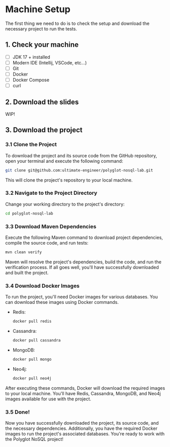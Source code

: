 # Machine Setup

The first thing we need to do is to check the setup and download the necessary project to run the tests.

## 1. Check your machine

- [ ] JDK 17 + installed
- [ ] Modern IDE (Intellij, VSCode, etc...)
- [ ] Git
- [ ] Docker
- [ ] Docker Compose
- [ ] curl

## 2. Download the slides

WIP!

## 3. Download the project

### 3.1 Clone the Project

To download the project and its source code from the GitHub repository, open your terminal and execute the following command:

```bash
git clone git@github.com:ultimate-engineer/polyglot-nosql-lab.git
```

This will clone the project's repository to your local machine.

### 3.2 Navigate to the Project Directory

Change your working directory to the project's directory:

```bash
cd polyglot-nosql-lab
```

### 3.3 Download Maven Dependencies

Execute the following Maven command to download project dependencies, compile the source code, and run tests:

```bash
mvn clean verify
```

Maven will resolve the project's dependencies, build the code, and run the verification process. If all goes well, you'll have successfully downloaded and built the project.

### 3.4 Download Docker Images

To run the project, you'll need Docker images for various databases. You can download these images using Docker commands.

- Redis:

    ```bash
    docker pull redis
    ```

- Cassandra:

    ```bash
    docker pull cassandra
    ```

- MongoDB:

    ```bash
    docker pull mongo
    ```

- Neo4j:

    ```bash
    docker pull neo4j
    ```

After executing these commands, Docker will download the required images to your local machine.
You'll have Redis, Cassandra, MongoDB, and Neo4j images available for use with the project.

### 3.5 Done!

Now you have successfully downloaded the project, its source code, and the necessary dependencies.
Additionally, you have the required Docker images to run the project's associated databases.
You're ready to work with the Polyglot NoSQL project!